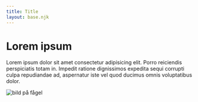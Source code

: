 ```yaml
---
title: Title
layout: base.njk
---
```


# Lorem ipsum
Lorem ipsum dolor sit amet consectetur adipisicing elit. Porro reiciendis perspiciatis totam in. Impedit ratione dignissimos expedita sequi corrupti culpa repudiandae ad, aspernatur iste vel quod ducimus omnis voluptatibus dolor.

![bild på fågel](/images/American-Robin-5D3_8701_filtered-SC-1024x682.jpg)